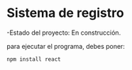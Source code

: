 <h1>Sistema de registro</h1>

-Estado del proyecto: En construcción.

para ejecutar el programa, debes poner:

```npm install react```
